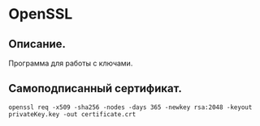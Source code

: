 # OpenSSL

## Описание.
Программа для работы с ключами.

## Самоподписанный сертификат.
```
openssl req -x509 -sha256 -nodes -days 365 -newkey rsa:2048 -keyout privateKey.key -out certificate.crt
```
